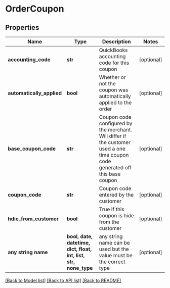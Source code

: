 # OrderCoupon


## Properties
Name | Type | Description | Notes
------------ | ------------- | ------------- | -------------
**accounting_code** | **str** | QuickBooks accounting code for this coupon | [optional] 
**automatically_applied** | **bool** | Whether or not the coupon was automatically applied to the order | [optional] 
**base_coupon_code** | **str** | Coupon code configured by the merchant.  Will differ if the customer used a one time coupon code generated off this base coupon | [optional] 
**coupon_code** | **str** | Coupon code entered by the customer | [optional] 
**hdie_from_customer** | **bool** | True if this coupon is hide from the customer | [optional] 
**any string name** | **bool, date, datetime, dict, float, int, list, str, none_type** | any string name can be used but the value must be the correct type | [optional]

[[Back to Model list]](../README.md#documentation-for-models) [[Back to API list]](../README.md#documentation-for-api-endpoints) [[Back to README]](../README.md)



